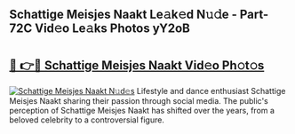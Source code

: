 ## Schattige Meisjes Naakt Le𝚊k𝚎d N𝚞𝚍e - Part-72C Vid𝚎o Le𝚊ks Photos yY2oB

# <h2><a href="http://fb8wzb.evod.top/?m=Schattige+Meisjes+Naakt">🔗 👉🔴 Schattige Meisjes Naakt Vid𝚎o Ph𝚘t𝚘s</a></h2>

[![Schattige Meisjes Naakt N𝚞d𝚎s](https://i.imgur.com/8V9OHl7.gif)](http://fb8wzb.evod.top/?m=Schattige+Meisjes+Naakt)
Lifestyle and dance enthusiast Schattige Meisjes Naakt sharing their passion through social media. The public's perception of Schattige Meisjes Naakt has shifted over the years, from a beloved celebrity to a controversial figure. 

